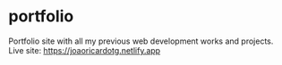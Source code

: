 # portfolio
Portfolio site with all my previous web development works and projects. <br>
Live site: https://joaoricardotg.netlify.app
